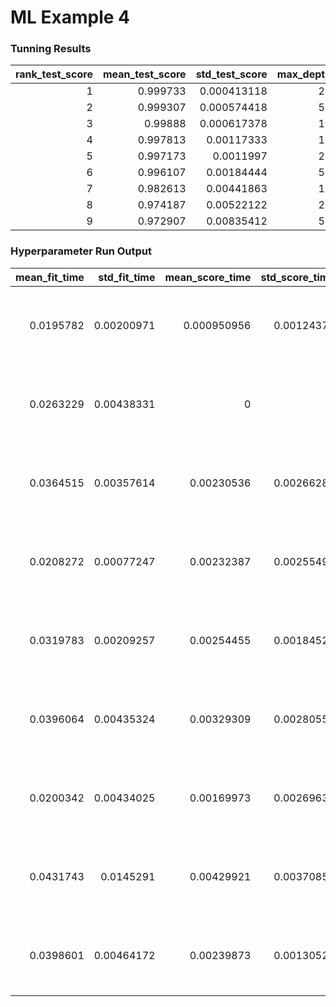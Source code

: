 # ML Example 4

### Tunning Results

|   rank_test_score |   mean_test_score |   std_test_score |   max_depth |   n_estimators |   random_state |
|------------------:|------------------:|-----------------:|------------:|---------------:|---------------:|
|                 1 |          0.999733 |      0.000413118 |          20 |              5 |           1993 |
|                 2 |          0.999307 |      0.000574418 |          50 |              5 |           1993 |
|                 3 |          0.99888  |      0.000617378 |          10 |              5 |           1993 |
|                 4 |          0.997813 |      0.00117333  |          10 |              4 |           1993 |
|                 5 |          0.997173 |      0.0011997   |          20 |              4 |           1993 |
|                 6 |          0.996107 |      0.00184444  |          50 |              4 |           1993 |
|                 7 |          0.982613 |      0.00441863  |          10 |              2 |           1993 |
|                 8 |          0.974187 |      0.00522122  |          20 |              2 |           1993 |
|                 9 |          0.972907 |      0.00835412  |          50 |              2 |           1993 |

### Hyperparameter Run Output

|   mean_fit_time |   std_fit_time |   mean_score_time |   std_score_time |   param_max_depth |   param_n_estimators |   param_random_state | params                                                     |   split0_test_score |   split1_test_score |   split2_test_score |   split3_test_score |   split4_test_score |   mean_test_score |   std_test_score |   rank_test_score |
|----------------:|---------------:|------------------:|-----------------:|------------------:|---------------------:|---------------------:|:-----------------------------------------------------------|--------------------:|--------------------:|--------------------:|--------------------:|--------------------:|------------------:|-----------------:|------------------:|
|       0.0195782 |     0.00200971 |       0.000950956 |       0.00124372 |                10 |                    2 |                 1993 | {'max_depth': 10, 'n_estimators': 2, 'random_state': 1993} |            0.9776   |            0.982933 |            0.9776   |            0.9872   |            0.987733 |          0.982613 |      0.00441863  |                 7 |
|       0.0263229 |     0.00438331 |       0           |       0          |                10 |                    4 |                 1993 | {'max_depth': 10, 'n_estimators': 4, 'random_state': 1993} |            0.997333 |            0.9984   |            0.996267 |            0.997333 |            0.999733 |          0.997813 |      0.00117333  |                 4 |
|       0.0364515 |     0.00357614 |       0.00230536  |       0.00266287 |                10 |                    5 |                 1993 | {'max_depth': 10, 'n_estimators': 5, 'random_state': 1993} |            0.9992   |            0.997867 |            0.998667 |            0.998933 |            0.999733 |          0.99888  |      0.000617378 |                 3 |
|       0.0208272 |     0.00077247 |       0.00232387  |       0.00255495 |                20 |                    2 |                 1993 | {'max_depth': 20, 'n_estimators': 2, 'random_state': 1993} |            0.967733 |            0.976    |            0.971467 |            0.9832   |            0.972533 |          0.974187 |      0.00522122  |                 8 |
|       0.0319783 |     0.00209257 |       0.00254455  |       0.00184523 |                20 |                    4 |                 1993 | {'max_depth': 20, 'n_estimators': 4, 'random_state': 1993} |            0.995467 |            0.9984   |            0.996    |            0.997867 |            0.998133 |          0.997173 |      0.0011997   |                 5 |
|       0.0396064 |     0.00435324 |       0.00329309  |       0.00280553 |                20 |                    5 |                 1993 | {'max_depth': 20, 'n_estimators': 5, 'random_state': 1993} |            1        |            0.999733 |            0.998933 |            1        |            1        |          0.999733 |      0.000413118 |                 1 |
|       0.0200342 |     0.00434025 |       0.00169973  |       0.00269638 |                50 |                    2 |                 1993 | {'max_depth': 50, 'n_estimators': 2, 'random_state': 1993} |            0.982133 |            0.9688   |            0.961867 |            0.9832   |            0.968533 |          0.972907 |      0.00835412  |                 9 |
|       0.0431743 |     0.0145291  |       0.00429921  |       0.00370851 |                50 |                    4 |                 1993 | {'max_depth': 50, 'n_estimators': 4, 'random_state': 1993} |            0.9968   |            0.9968   |            0.992533 |            0.997867 |            0.996533 |          0.996107 |      0.00184444  |                 6 |
|       0.0398601 |     0.00464172 |       0.00239873  |       0.00130528 |                50 |                    5 |                 1993 | {'max_depth': 50, 'n_estimators': 5, 'random_state': 1993} |            0.999467 |            0.999733 |            0.9984   |            1        |            0.998933 |          0.999307 |      0.000574418 |                 2 |
